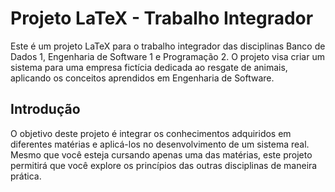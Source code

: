 # Projeto LaTeX - Trabalho Integrador

Este é um projeto LaTeX para o trabalho integrador das disciplinas Banco de Dados 1, Engenharia de Software 1 e Programação 2. O projeto visa criar um sistema para uma empresa fictícia dedicada ao resgate de animais, aplicando os conceitos aprendidos em Engenharia de Software.

## Introdução

O objetivo deste projeto é integrar os conhecimentos adquiridos em diferentes matérias e aplicá-los no desenvolvimento de um sistema real. Mesmo que você esteja cursando apenas uma das matérias, este projeto permitirá que você explore os princípios das outras disciplinas de maneira prática.
